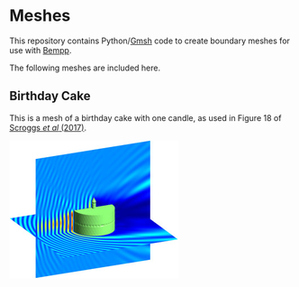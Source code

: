 Meshes
======
This repository contains Python/[Gmsh](http://gmsh.info/) code to create boundary meshes for use with [Bempp](http://bempp.com).

The following meshes are included here.

Birthday Cake
-------------
This is a mesh of a birthday cake with one candle, as used in Figure 18 of [Scroggs *et al* (2017)](http://www.sciencedirect.com/science/article/pii/S0898122117304789).

![Cake scattering](https://raw.githubusercontent.com/mscroggs/meshes/master/img/cake.jpg)
